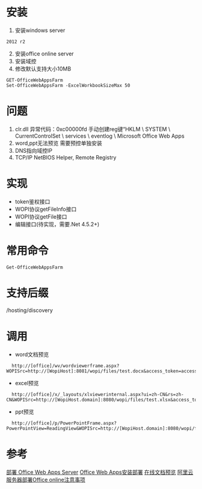# 安装
1. 安装windows server
```
2012 r2
```
2. 安装office online server
3. 安装域控
4. 修改默认支持大小10MB
```
GET-OfficeWebAppsFarm
Set-OfficeWebAppsFarm -ExcelWorkbookSizeMax 50
```

# 问题
1. clr.dll 异常代码：0xc00000fd
手动创建reg键“HKLM \ SYSTEM \ CurrentControlSet \ services \ eventlog \ Microsoft Office Web Apps
2. word,ppt无法预览 需要预控单独安装
3. DNS指向域控IP
4. TCP/IP NetBIOS Helper, Remote Registry

# 实现
+ token鉴权接口
+ WOPI协议getFileInfo接口
+ WOPI协议getFile接口
+ 编辑接口(待实现，需要.Net 4.5.2+)

# 常用命令
```
Get-OfficeWebAppsFarm
```

# 支持后缀
/hosting/discovery

# 调用
+ word文档预览
```
  http://[office]/wv/wordviewerframe.aspx?WOPISrc=http://[WopiHost]:8081/wopi/files/test.docx&access_token=accessToken
```

+ excel预览
```
  http://[office]/x/_layouts/xlviewerinternal.aspx?ui=zh-CN&rs=zh-CN&WOPISrc=http://[WopiHost.domain]:8080/wopi/files/test.xlsx&access_token=123
```

+ ppt预览
```
  http://[office]/p/PowerPointFrame.aspx?PowerPointView=ReadingView&WOPISrc=http://[WopiHost.domain]:8080/wopi/files/test.pptx&access_token=123
```

# 参考
[部署 Office Web Apps Server](https://technet.microsoft.com/zh-cn/library/jj219455.aspx)
[Office Web Apps安装部署](http://www.cnblogs.com/poissonnotes/p/3238238.html)
[在线文档预览](http://www.jianshu.com/p/871aa9976b2c)
[阿里云服务器部署Office online注意事项](http://www.cnblogs.com/icycore/p/7168640.html)
